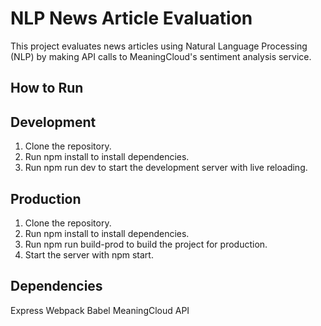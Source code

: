 # NLP News Article Evaluation
This project evaluates news articles using Natural Language Processing (NLP) by making API calls to MeaningCloud's sentiment analysis service.

## How to Run

## Development
1. Clone the repository.
2. Run npm install to install dependencies.
3. Run npm run dev to start the development server with live reloading.

## Production
1. Clone the repository.
2. Run npm install to install dependencies.
3. Run npm run build-prod to build the project for production.
4. Start the server with npm start.

## Dependencies
Express
Webpack
Babel
MeaningCloud API

